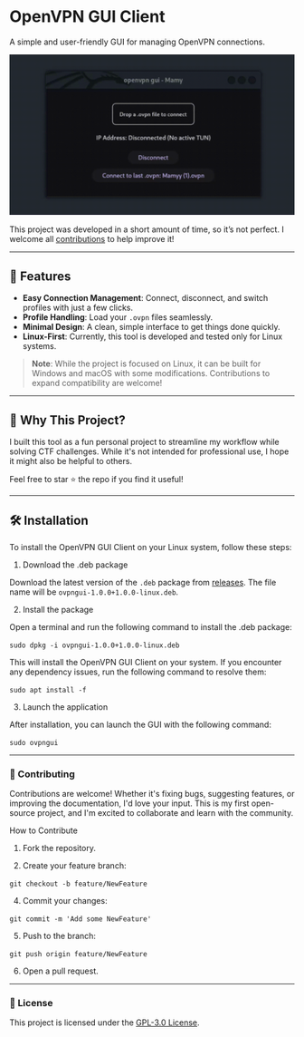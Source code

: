 # OpenVPN GUI Client

A simple and user-friendly GUI for managing OpenVPN connections.

![gif](assets/dem.gif)

This project was developed in a short amount of time, so it’s not perfect. I welcome all [contributions](#-Contributing) to help improve it!

---

## 🚀 Features

- **Easy Connection Management**: Connect, disconnect, and switch profiles with just a few clicks.
- **Profile Handling**: Load your `.ovpn` files seamlessly.
- **Minimal Design**: A clean, simple interface to get things done quickly.
- **Linux-First**: Currently, this tool is developed and tested only for Linux systems.  

> **Note**: While the project is focused on Linux, it can be built for Windows and macOS with some modifications. Contributions to expand compatibility are welcome!

---

## 🌟 Why This Project?

I built this tool as a fun personal project to streamline my workflow while solving CTF challenges. While it's not intended for professional use, I hope it might also be helpful to others.


Feel free to star ⭐ the repo if you find it useful!

---


## 🛠️ Installation

To install the OpenVPN GUI Client on your Linux system, follow these steps:

1. Download the .deb package

Download the latest version of the `.deb` package from [releases](https://github.com/2mdtln/OVPN-GUI/releases). The file name will be `ovpngui-1.0.0+1.0.0-linux.deb`.

2. Install the package

Open a terminal and run the following command to install the .deb package:

`sudo dpkg -i ovpngui-1.0.0+1.0.0-linux.deb`

This will install the OpenVPN GUI Client on your system.
If you encounter any dependency issues, run the following command to resolve them:

`sudo apt install -f`

3. Launch the application

After installation, you can launch the GUI with the following command:

`sudo ovpngui`

---

### 🤝 Contributing

Contributions are welcome!
Whether it's fixing bugs, suggesting features, or improving the documentation, I'd love your input. This is my first open-source project, and I'm excited to collaborate and learn with the community.

How to Contribute

1. Fork the repository.

2. Create your feature branch:

`git checkout -b feature/NewFeature`

4. Commit your changes:

`git commit -m 'Add some NewFeature'`

5. Push to the branch:

`git push origin feature/NewFeature`

6. Open a pull request.

---

### 📜 License
This project is licensed under the [GPL-3.0 License](LICENSE).
